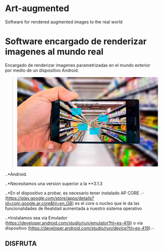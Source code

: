 # Art-augmented
Software for rendered augmented images to the real world

# Software encargado de renderizar imagenes al mundo real

Encargado de renderizar imagenes parametrizadas en el mundo exterior por medio de un dispositivo Android.


> ![Ejemplo realidad aumentada](/raw/images/aumented.jpg)

 ..*Android.

..*Necesitamos una version superior a la **3.1.3

..*En el dispositivo a probar, es necesario tener instalado AP CORE .⋅⋅ (https://play.google.com/store/apps/details?id=com.google.ar.core&hl=en_GB) es el core o nucleo que le da las funcionalidades de Realidad aumentada a nuestro sistema operativo

..*Instalamos sea via Emulador (https://developer.android.com/studio/run/emulator?hl=es-419) o via dispositivo (https://developer.android.com/studio/run/device?hl=es-419).⋅⋅

## DISFRUTA

